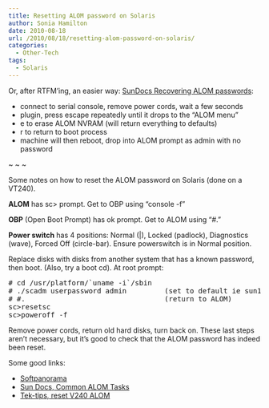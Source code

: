 ```yaml
---
title: Resetting ALOM password on Solaris
author: Sonia Hamilton
date: 2010-08-18
url: /2010/08/18/resetting-alom-password-on-solaris/
categories:
  - Other-Tech
tags:
  - Solaris
---
```

Or, after RTFM&#8217;ing, an easier way: [SunDocs Recovering ALOM passwords][1]:

<!--more-->

  * connect to serial console, remove power cords, wait a few seconds
  * plugin, press escape repeatedly until it drops to the &#8220;ALOM <esc> menu&#8221;
  * e to erase ALOM NVRAM (will return everything to defaults)
  * r to return to boot process
  * machine will then reboot, drop into ALOM prompt as admin with no password

~ ~ ~

Some notes on how to reset the ALOM password on Solaris (done on a VT240).

**ALOM** has sc> prompt. Get to OBP using &#8220;console -f&#8221;

**OBP** (Open Boot Prompt) has ok prompt. Get to ALOM using &#8220;#.&#8221;

**Power switch** has 4 positions: Normal (|), Locked (padlock), Diagnostics (wave), Forced Off (circle-bar). Ensure powerswitch is in Normal position.

Replace disks with disks from another system that has a known password, then boot. (Also, try a boot cd). At root prompt:

<pre><tt># cd /usr/platform/`uname -i`/sbin
# ./scadm userpassword admin         (set to default ie sun123)
# #.                                 (return to ALOM)
sc&gt;resetsc
sc&gt;poweroff -f</tt></pre>

Remove power cords, return old hard disks, turn back on. These last steps aren&#8217;t necessary, but it&#8217;s good to check that the ALOM password has indeed been reset.

Some good links:

  * [Softpanorama][2]
  * [Sun Docs, Common ALOM Tasks][3]
  * [Tek-tips, reset V240 ALOM][4]

 [1]: http://docs.sun.com/source/819-6672-10/trouble_appx.html#53290
 [2]: http://www.softpanorama.org/Solaris/Startup_and_shutdown/serial_console_on_solaris.shtml
 [3]: http://docs.sun.com/source/819-6672-10/common_tasks.html
 [4]: http://www.tek-tips.com/viewthread.cfm?qid=1455772&page=1
